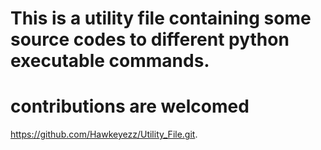 # This is a utility file containing some source codes to different python executable commands.

# contributions are welcomed
https://github.com/Hawkeyezz/Utility_File.git.
